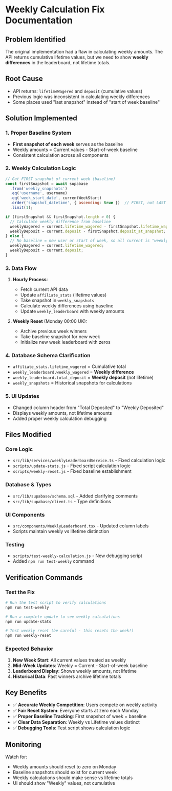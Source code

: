 # Weekly Calculation Fix Documentation

## Problem Identified
The original implementation had a flaw in calculating weekly amounts. The API returns cumulative lifetime values, but we need to show **weekly differences** in the leaderboard, not lifetime totals.

## Root Cause
- API returns: `lifetimeWagered` and `deposit` (cumulative values)
- Previous logic was inconsistent in calculating weekly differences
- Some places used "last snapshot" instead of "start of week baseline"

## Solution Implemented

### 1. **Proper Baseline System**
- **First snapshot of each week** serves as the baseline
- Weekly amounts = Current values - Start-of-week baseline
- Consistent calculation across all components

### 2. **Weekly Calculation Logic**
```javascript
// Get FIRST snapshot of current week (baseline)
const firstSnapshot = await supabase
  .from('weekly_snapshots')
  .eq('username', username)
  .eq('week_start_date', currentWeekStart)
  .order('snapshot_datetime', { ascending: true })  // FIRST, not LAST
  .limit(1);

if (firstSnapshot && firstSnapshot.length > 0) {
  // Calculate weekly difference from baseline
  weeklyWagered = current.lifetime_wagered - firstSnapshot.lifetime_wagered_at_snapshot;
  weeklyDeposit = current.deposit - firstSnapshot.deposit_at_snapshot;
} else {
  // No baseline = new user or start of week, so all current is "weekly"
  weeklyWagered = current.lifetime_wagered;
  weeklyDeposit = current.deposit;
}
```

### 3. **Data Flow**
1. **Hourly Process**:
   - Fetch current API data
   - Update `affiliate_stats` (lifetime values)
   - Take snapshot in `weekly_snapshots`
   - Calculate weekly differences using baseline
   - Update `weekly_leaderboard` with weekly amounts

2. **Weekly Reset** (Monday 00:00 UK):
   - Archive previous week winners
   - Take baseline snapshot for new week
   - Initialize new week leaderboard with zeros

### 4. **Database Schema Clarification**
- `affiliate_stats.lifetime_wagered` = Cumulative total
- `weekly_leaderboard.weekly_wagered` = **Weekly difference**
- `weekly_leaderboard.total_deposit` = **Weekly deposit** (not lifetime)
- `weekly_snapshots` = Historical snapshots for calculations

### 5. **UI Updates**
- Changed column header from "Total Deposited" to "Weekly Deposited"
- Displays weekly amounts, not lifetime amounts
- Added proper weekly calculation debugging

## Files Modified

### Core Logic
- `src/lib/services/weeklyLeaderboardService.ts` - Fixed calculation logic
- `scripts/update-stats.js` - Fixed script calculation logic
- `scripts/weekly-reset.js` - Fixed baseline establishment

### Database & Types
- `src/lib/supabase/schema.sql` - Added clarifying comments
- `src/lib/supabase/client.ts` - Type definitions

### UI Components
- `src/components/WeeklyLeaderboard.tsx` - Updated column labels
- Scripts maintain weekly vs lifetime distinction

### Testing
- `scripts/test-weekly-calculation.js` - New debugging script
- Added `npm run test-weekly` command

## Verification Commands

### Test the Fix
```bash
# Run the test script to verify calculations
npm run test-weekly

# Run a complete update to see weekly calculations
npm run update-stats

# Test weekly reset (be careful - this resets the week!)
npm run weekly-reset
```

### Expected Behavior
1. **New Week Start**: All current values treated as weekly
2. **Mid-Week Updates**: Weekly = Current - Start-of-week baseline
3. **Leaderboard Display**: Shows weekly amounts, not lifetime
4. **Historical Data**: Past winners archive lifetime totals

## Key Benefits
- ✅ **Accurate Weekly Competition**: Users compete on weekly activity
- ✅ **Fair Reset System**: Everyone starts at zero each Monday
- ✅ **Proper Baseline Tracking**: First snapshot of week = baseline
- ✅ **Clear Data Separation**: Weekly vs Lifetime values distinct
- ✅ **Debugging Tools**: Test script shows calculation logic

## Monitoring
Watch for:
- Weekly amounts should reset to zero on Monday
- Baseline snapshots should exist for current week
- Weekly calculations should make sense vs lifetime totals
- UI should show "Weekly" values, not cumulative 